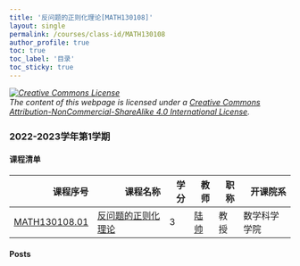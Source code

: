 ```yaml
---
title: '反问题的正则化理论[MATH130108]'
layout: single
permalink: /courses/class-id/MATH130108
author_profile: true
toc: true
toc_label: '目录'
toc_sticky: true
---
```



<div class='notice--warning'>
	<p><i><a rel='license' href='http://creativecommons.org/licenses/by-nc-sa/4.0/'><img alt='Creative Commons License' style='border-width:0' src='https://i.creativecommons.org/l/by-nc-sa/4.0/88x31.png' /></a><br /> The content of this webpage is licensed under a <a rel='license' href='http://creativecommons.org/licenses/by-nc-sa/4.0/'>Creative Commons Attribution-NonCommercial-ShareAlike 4.0 International License</a>.</i></p>
</div>

### 2022-2023学年第1学期


#### 课程清单

<div style='text-align: center;' id='MATH130108_2223F'> <table id='MATH130108_2223F_table'>
  <thead>
    <tr style="text-align: right;">
      <th>课程序号</th>
      <th>课程名称</th>
      <th>学分</th>
      <th>教师</th>
      <th>职称</th>
      <th>开课院系</th>
    </tr>
  </thead>
  <tbody>
    <tr>
      <td><a href='https://fdu-math.github.io/courses/class-id/MATH130108-01'>MATH130108.01</a></td>
      <td><a href='https://fdu-math.github.io/courses/MATH130108'>反问题的正则化理论</a></td>
      <td>3</td>
      <td><a href='https://fdu-math.github.io/teachers/陆帅'>陆帅</a></td>
      <td>教授</td>
      <td>数学科学学院</td>
    </tr>
  </tbody>
</table></div>

#### Posts

